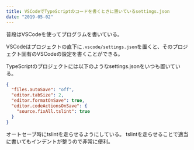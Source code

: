 ```yaml
---
title: VSCodeでTypeScriptのコードを書くときに置いているsettings.json
date: "2019-05-02"
---
```


普段はVSCodeを使ってプログラムを書いている。

VSCodeはプロジェクトの直下に`.vscode/settings.json`を置くと、そのプロジェクト固有のVSCodeの設定を書くことができる。

TypeScriptのプロジェクトには以下のようなsettings.jsonをいつも置いている。

```json
{
  "files.autoSave": "off",
  "editor.tabSize": 2,
  "editor.formatOnSave": true,
  "editor.codeActionsOnSave": {
    "source.fixAll.tslint": true
  }
}
```

オートセーブ時にtslintを走らせるようにしている。
tslintを走らせることで適当に書いてもインデントが整うので非常に便利。

